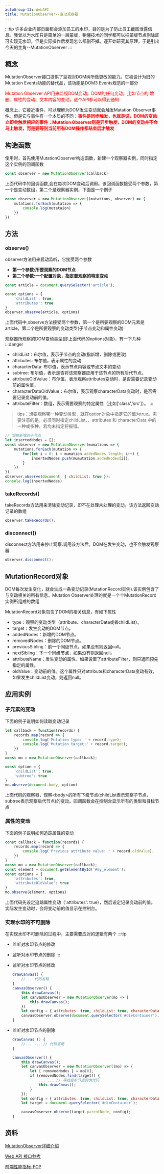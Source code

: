 ```yaml
---
autoGroup-13: WebAPI
title: MutationObserver--变动观察器
---
```

:::tip
许多企业内部页面都会添加员工的水印，目的是为了防止员工截图泄露信息。我曾以为水印只是简单的一层蒙版，稍懂技术的同学都可以把蒙版节点删除即可实现无水印，但是实际操作后发现怎么都删不掉。逐开始研究其原理，于是引出今天的主角--MutationObserver
:::
## 概念
MutationObserver接口提供了监视对DOM树所做更改的能力。它被设计为旧的Mutation Events功能的替代品，该功能是DOM3 Events规范的一部分

<span style="color: red">Mutation Observer API用来监视DOM变动。DOM的任何变动，比如节点的
增删、属性的变动、文本内容的变动，这个API都可以得到通知</span>

概念上，它接近事件，可以理解为DOM发生变动就会触发Matation Observer事件。但是它与事件有一个本质的不同：<span style="color: red;font-weight:bold">事件是同步触发，也就是说，DOM的变动立即会触发相应的事件；Mutation Observer则是异步触发，DOM的变动并不会马上触发，而是要等到当前所有DOM操作都结束后才触发</span>

## 构造函数
使用时，首先使用MutationObserver构造函数，新建一个观察器实例，同时指定这个实例的回调函数
```js
const observer = new MutationObserver(callback)
```
上面代码中的回调函数,会在每次DOM变动后调用。该回调函数接受两个参数，第一个是变动数组，第二个是观察器实例，下面是一个例子
```js
const observer = new MutationObserver((mutations, observer) => {
    mutations.forEach(mutation => {
        console.log(mutataion)
    })
})
```
## 方法
### observe()
observer方法用来启动监听，它接受两个参数
- **第一个参数:所要观察的DOM节点**
- **第二个参数:一个配置对象，指定要观察的特定变动**
```js
const article = document.querySelector('article');

const options = {
    'childList': true,
    'attributes': true
}
observer.observe(article, options)
```
上面代码中,observe方法接受两个参数，第一个是所要观察的DOM元素是article，第二个是所要观察的变动类型(子节点变动和属性变动)

观察器所观察的DOM变动类型(即上面代码的options对象)，有一下几种
:::danger
- childList：布尔值，表示子节点的变动(指新增，删除或更改)
- attributes: 布尔值，表示属性的变动
- characterData: 布尔值，表示节点内容或节点文本的变动
- subtree: 布尔值，表示是否将该观察器应用于该节点的所有后代节点。
- attributeOldValue：布尔值，表示观察attributes变动时，是否需要记录变动前的属性值。
- characterDataOldValue：布尔值，表示观察characterData变动时，是否需要记录变动前的值。
- attributeFilter：数组，表示需要观察的特定属性（比如['class','src']）。
:::

> tips：想要观察哪一种变动类型，就在option对象中指定它的值为true。需要注意的是，必须同时指定childList、、attributes 和 characterData 中的一种或多种，若均未指定将报错。

```js
// 观察新增的子节点
let insertedNodes = [];
const observer = new MutationObserver(mumations => {
    mutations.forEach(mutation => {
        for(let i = 0; i < mumation.addedNodes.length; i++) {
            insertedNodes.push(mumutation.addedNodes[i]);
        }
    })
})
observer.observe(document, { childList: true });
console.log(insertedNodes)
```
### takeRecords()
takeRecords方法用来清除变动记录，即不在处理未处理的变动。该方法返回变动记录的数组
```js
observer.takeRecords();
```
### disconnect()
disconnect方法用来停止观察.调用该方法后，DOM在发生变动，也不会触发观察器
```js
observer.disconnect();
```
## MutationRecord对象
DOM每次发生变化，就会生成一条变动记录(MutationRecord实例).该实例包含了与变动相关的所有信息。Mutation Observer处理的就是一个个MutationRecord实例所组成的数组

MutationRecord对象包含了DOM的相关信息，有如下属性
- type：观察的变动类型（attribute、characterData或者childList）。
- target：发生变动的DOM节点。
- addedNodes：新增的DOM节点。
- removedNodes：删除的DOM节点。
- previousSibling：前一个同级节点，如果没有则返回null。
- nextSibling：下一个同级节点，如果没有则返回null。
- attributeName：发生变动的属性。如果设置了attributeFilter，则只返回预先指定的属性。
- oldValue：变动前的值。这个属性只对attribute和characterData变动有效，如果发生childList变动，则返回null。

## 应用实例
### 子元素的变动
下面的例子说明如何读取变动记录
```js
let callback = function(records) {
    records.map(record => {
        console.log('Mutation type: ' + record.type);
        console.log('Mutation target:' + record.target);
    })
}
const mo = new MutationObserver(callback);

const option = {
    'childList': true,
    'subtree': true
}
mo.observe(document.body, option)
```
上面代码的观察器，观察&lt;body&gt;的所有下级节点(childList表示观察子节点，subtree表示观察后代节点)的变动。回调函数会在控制台显示所有的类型和目标节点

### 属性的变动
下面的例子说明如何追踪属性的变动
```js
const callback = function(records) {
    records.map(record => {
        console.log('Previous attribute value: ' + record.oldValue);
    })
}
const mo = new MutationObserver(callback);
const element = document.getElementById('#my_element');
const options = {
    'attributes': true,
    'attributeOldValue': true
}
mo.observe(element, options)
```
上面代码先设定追踪属性变动（'attributes': true），然后设定记录变动前的值。实际发生变动时，会将变动前的值显示在控制台。

### 实现水印的不可删除
在实现水印不可删除的过程中，主要需要应对的逻辑有两个
:::tip
- 监听对水印节点的修改
- 监听对水印节点的删除
:::
- 监听对水印节点的修改

    ```js
    drawCanvas() {
        // ...代码省略
    }
    canvasObserver() {
        this.drawCanvas();
        let canvasObserver = new MutationObserver(mo => {
            this.drawCanvas();
        })
        let config = { attributes: true, childList: true, characterData: true }
        canvasObserver.observe(document.querySelector('#divContainer'), config)
    }
    ```
- 监听对水印节点的删除

    ```js
    drawCanvas () {
        //... ... // 代码省略
    }

    canvasObserver() {
        this.drawCanvas();
        let canvasObserver = new MutationObserver((mo) => {
            let { removedNodes } = mo[0];
            if (removedNodes.find(target)) {
                ... ... // 寻找目标节点的伪代码
                this.drawCnvas();
            }
        });
        let config = { attributes: true, childList: true, characterData: true };
        let target = document.querySelector('#divContainer');

        canvasObserver.observe(target.parentNode, config);
    }
    ```



## 资料
[MutationObserver详细介绍](https://juejin.cn/post/6949832945683136542)

[Web API 接口参考](https://developer.mozilla.org/zh-CN/docs/Web/API)

[前端性能指标-FCP](/front-end/Log/performance-word.html#指标)